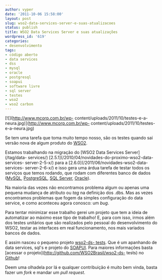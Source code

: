 ```yaml
---
author: vyper
date: '2011-10-06 15:58:00'
layout: post
slug: wso2-data-services-server-e-suas-atualizacoes
status: publish
title: WSO2 Data Services Server e suas atualizações
wordpress_id: '619'
categories:
- desenvolvimento
tags:
- código aberto
- data services
- dss
- mysql
- oracle
- postgresql
- soapui
- software livre
- sql server
- testes
- wso2
- wso2 carbon
---
```


[![](http://www.mcorp.com.br/wp-
content/uploads/2011/10/testes-e-a-neura.jpg)](http://www.mcorp.com.br/wp-
content/uploads/2011/10/testes-e-a-neura.jpg)

Se tem uma tarefa que toma muito tempo nosso, são os testes quando sai versão
nova de algum produto do [WSO2](http://wso2.org).

Estamos trabalhando na migração do [WSO2 Data Services Server](/tag/data-
services/) [2.5.1](/2010/04/novidades-do-proximo-wso2-data-services-
server-2-5-x/) para a [2.6.0](/2011/06/novidades-wso2-data-services-
server-2-6-x/) e isso gera uma árdua tarefa de testar todos os serviços que
temos rodando, que rodam com diferentes banco de dados
([MySQL](http://dev.mysql.com), [PostgreSQL](http://www.postgresql.org), [SQL
Server](http://www.microsoft.com/sqlserver/),
[Oracle](http://www.oracle.com/br/)).

Na maioria das vezes não encontramos problema algum ou apenas uma pequena
mudança de atributo ou _tag_ na definição dos .dbs. Mas as vezes encontramos
problemas que fogem da simples configuração do data service, e como aconteceu
agora conosco: um _bug_.

Para tentar minimizar esse trabalho gerei um projeto que tem a ideia de
automatizar ao máximo esse tipo de trabalho! E, para com isso, irmos além dos
testes unitários que são realizados pelo pessoal do desenvolvimento do WSO2,
testar as interfaces em real funcionamento, nos mais variados bancos de dados.

E assim nasceu o pequeno projeto [wso2-ds-
tests](http://github.com/WSO2Brasil/wso2-ds-tests). Que é um apanhando de data
services, sql's e projeto do [SOAPUI](http://www.soapui.org/). Para maiores
informações basta [acessar o projeto](http://github.com/WSO2Brasil/wso2-ds-
tests) no [Github](http://github.com)!

Deem uma olhadela por lá e qualquer contribuição é muito bem vinda, basta
fazer um _fork_ e mandar um _pull request_.

